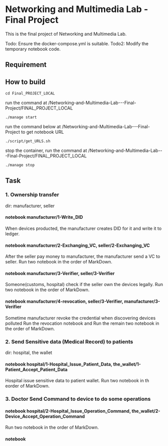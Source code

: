 # Networking and Multimedia Lab - Final Project

This is the final project of Networking and Multimedia Lab. 

Todo: Ensure the docker-compose.yml is suitable.
Todo2: Modify the temporary notebook code.

## Requirement

## How to build
```
cd Final_PROJECT_LOCAL
```
run the command at /Networking-and-Multimedia-Lab---Final-Project/FINAL_PROJECT_LOCAL
```
./manage start
```
run the command below at /Networking-and-Multimedia-Lab---Final-Project to get notebook URL
```
./script/get_URLS.sh
```
stop the container, run the command at /Networking-and-Multimedia-Lab---Final-Project/FINAL_PROJECT_LOCAL
```
./manage stop
```

## Task

### 1. Ownership transfer

dir: manufacturer, seller

#### notebook manufacturer/1-Write_DID
When devices producted, the manufacturer creates DID for it and write it to ledger.

#### notebook manufacturer/2-Exchanging_VC, seller/2-Exchanging_VC
After the seller pay money to manufacturer, the manufacturer send a VC to seller.
Run two notebook in the order of MarkDown.

#### notebook manufacturer/3-Verifier, seller/3-Verifier
Someone(customs, hospital) check if the seller own the devices legally.
Run two notebook in the order of MarkDown.

#### notebook manufacturer/4-revocation, seller/3-Verifier, manufacturer/3-Verifier
Sometime manufacturer revoke the credential when discovering devices polluted
Run the revocation notebook and Run the remain two notebook in the order of MarkDown.

### 2. Send Sensitive data (Medical Record) to patients
dir: hospital, the wallet

#### notebook hospital/1-Hospital_Issue_Patient_Data, the_wallet/1-Patient_Accept_Patient_Data
Hospital issue sensitive data to patient wallet.
Run two notebook in th eorder of MarkDown.

### 3. Doctor Send Command to device to do some operations

#### notebook hospital/2-Hospital_Issue_Operation_Command, the_wallet/2-Device_Accept_Operation_Command

Run two notebook in the order of MarkDown.

#### notebook